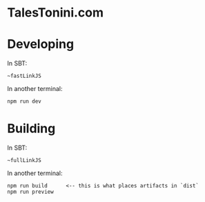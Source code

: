 # TalesTonini.com

# Developing

In SBT:

    ~fastLinkJS

In another terminal:

    npm run dev

# Building

In SBT:

    ~fullLinkJS

In another terminal:

    npm run build      <-- this is what places artifacts in `dist`
    npm run preview
